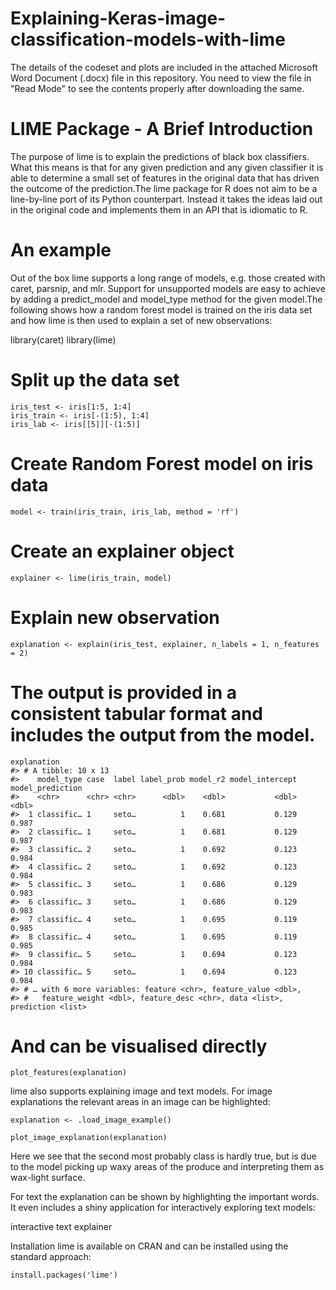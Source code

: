 # Explaining-Keras-image-classification-models-with-lime

The details of the codeset and plots are included in the attached Microsoft Word Document (.docx) file in this repository. 
You need to view the file in "Read Mode" to see the contents properly after downloading the same.

LIME Package - A Brief Introduction
=====================================

The purpose of lime is to explain the predictions of black box classifiers. What this means is that for any given prediction and any given classifier it is able to determine a small set of features in the original data that has driven the outcome of the prediction.The lime package for R does not aim to be a line-by-line port of its Python counterpart. Instead it takes the ideas laid out in the original code and implements them in an API that is idiomatic to R.

An example
===========
Out of the box lime supports a long range of models, e.g. those created with caret, parsnip, and mlr. Support for unsupported models are easy to achieve by adding a predict_model and model_type method for the given model.The following shows how a random forest model is trained on the iris data set and how lime is then used to explain a set of new observations:

library(caret)
library(lime)

# Split up the data set
    iris_test <- iris[1:5, 1:4]
    iris_train <- iris[-(1:5), 1:4]
    iris_lab <- iris[[5]][-(1:5)]

# Create Random Forest model on iris data
    model <- train(iris_train, iris_lab, method = 'rf')

# Create an explainer object
    explainer <- lime(iris_train, model)

# Explain new observation
    explanation <- explain(iris_test, explainer, n_labels = 1, n_features = 2)

# The output is provided in a consistent tabular format and includes the output from the model.
    explanation
    #> # A tibble: 10 x 13
    #>    model_type case  label label_prob model_r2 model_intercept model_prediction
    #>    <chr>      <chr> <chr>      <dbl>    <dbl>           <dbl>            <dbl>
    #>  1 classific… 1     seto…          1    0.681           0.129            0.987
    #>  2 classific… 1     seto…          1    0.681           0.129            0.987
    #>  3 classific… 2     seto…          1    0.692           0.123            0.984
    #>  4 classific… 2     seto…          1    0.692           0.123            0.984
    #>  5 classific… 3     seto…          1    0.686           0.129            0.983
    #>  6 classific… 3     seto…          1    0.686           0.129            0.983
    #>  7 classific… 4     seto…          1    0.695           0.119            0.985
    #>  8 classific… 4     seto…          1    0.695           0.119            0.985
    #>  9 classific… 5     seto…          1    0.694           0.123            0.984
    #> 10 classific… 5     seto…          1    0.694           0.123            0.984
    #> # … with 6 more variables: feature <chr>, feature_value <dbl>,
    #> #   feature_weight <dbl>, feature_desc <chr>, data <list>, prediction <list>

# And can be visualised directly
    plot_features(explanation)


lime also supports explaining image and text models. For image explanations the relevant areas in an image can be highlighted:

    explanation <- .load_image_example()

    plot_image_explanation(explanation)


Here we see that the second most probably class is hardly true, but is due to the model picking up waxy areas of the produce and interpreting them as wax-light surface.

For text the explanation can be shown by highlighting the important words. It even includes a shiny application for interactively exploring text models:

interactive text explainer

Installation
lime is available on CRAN and can be installed using the standard approach:

    install.packages('lime')


